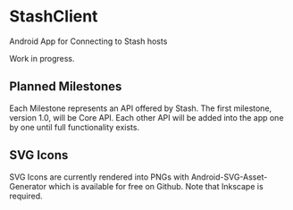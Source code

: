 # StashClient

Android App for Connecting to Stash hosts

Work in progress.

## Planned Milestones

Each Milestone represents an API offered by Stash.  The first milestone,
version 1.0, will be Core API.  Each other API will be added into the app one by
one until full functionality exists.

## SVG Icons

SVG Icons are currently rendered into PNGs with Android-SVG-Asset-Generator
which is available for free on Github.  Note that Inkscape is required.
